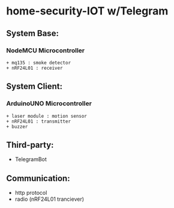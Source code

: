 # home-security-IOT w/Telegram

## System Base:
  ### NodeMCU Microcontroller
    + mq135 : smoke detector
    + nRF24L01 : receiver
 
## System Client:
  ### ArduinoUNO Microcontroller
    + laser module : motion sensor
    + nRF24L01 : transmitter
    + buzzer

## Third-party:
  - TelegramBot
  
## Communication:
  - http protocol
  - radio (nRF24L01 tranciever)
